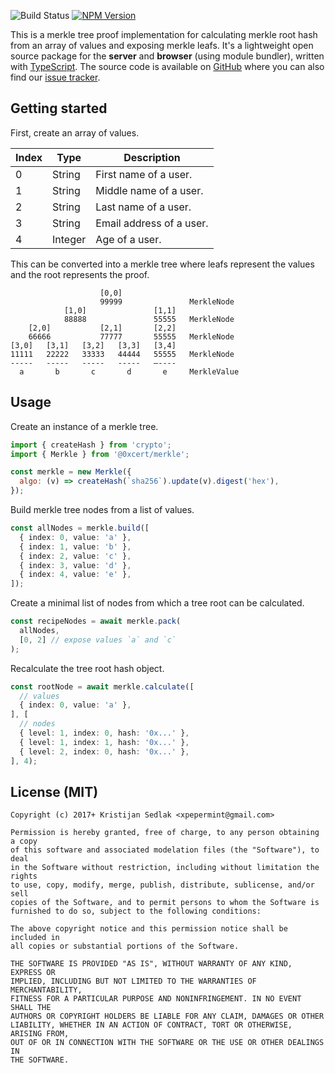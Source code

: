 ![Build Status](https://travis-ci.org/xpepermint/merkle-tree-proof.svg?branch=master)&nbsp;[![NPM Version](https://badge.fury.io/js/merkle-tree-proof.svg)](https://badge.fury.io/js/merkle-tree-proof)

This is a merkle tree proof implementation for calculating merkle root hash from an array of values and exposing merkle leafs. It's a lightweight open source package for the **server** and **browser** (using module bundler), written with [TypeScript](https://www.typescriptlang.org). The source code is available on [GitHub](https://github.com/xpepermint/merkle-tree-proof) where you can also find our [issue tracker](https://github.com/xpepermint/merkle-tree-proof/issues).

## Getting started

First, create an array of values.

| Index | Type | Description
|-|-|-
| 0 | String | First name of a user.
| 1 | String | Middle name of a user.
| 2 | String | Last name of a user.
| 3 | String | Email address of a user.
| 4 | Integer | Age of a user.

This can be converted into a merkle tree where leafs represent the values and the root represents the proof.

```
                    [0,0]             
                    99999               MerkleNode
            [1,0]               [1,1]
            88888               55555   MerkleNode
    [2,0]           [2,1]       [2,2]
    66666           77777       55555   MerkleNode
[3,0]   [3,1]   [3,2]   [3,3]   [3,4]
11111   22222   33333   44444   55555   MerkleNode
-----   -----   -----   -----   —----
  a       b       c       d       e     MerkleValue
```

## Usage

Create an instance of a merkle tree.

```js
import { createHash } from 'crypto'; 
import { Merkle } from '@0xcert/merkle'; 

const merkle = new Merkle({
  algo: (v) => createHash(`sha256`).update(v).digest('hex'),
});
```

Build merkle tree nodes from a list of values.

```ts
const allNodes = merkle.build([
  { index: 0, value: 'a' },
  { index: 1, value: 'b' },
  { index: 2, value: 'c' },
  { index: 3, value: 'd' },
  { index: 4, value: 'e' },
]);
```

Create a minimal list of nodes from which a tree root can be calculated.

```ts
const recipeNodes = await merkle.pack(
  allNodes, 
  [0, 2] // expose values `a` and `c`
);
```

Recalculate the tree root hash object.

```ts
const rootNode = await merkle.calculate([
  // values
  { index: 0, value: 'a' },
], [
  // nodes
  { level: 1, index: 0, hash: '0x...' },
  { level: 1, index: 1, hash: '0x...' },
  { level: 2, index: 0, hash: '0x...' },
], 4);
```

## License (MIT)

```
Copyright (c) 2017+ Kristijan Sedlak <xpepermint@gmail.com>

Permission is hereby granted, free of charge, to any person obtaining a copy
of this software and associated modelation files (the "Software"), to deal
in the Software without restriction, including without limitation the rights
to use, copy, modify, merge, publish, distribute, sublicense, and/or sell
copies of the Software, and to permit persons to whom the Software is
furnished to do so, subject to the following conditions:

The above copyright notice and this permission notice shall be included in
all copies or substantial portions of the Software.

THE SOFTWARE IS PROVIDED "AS IS", WITHOUT WARRANTY OF ANY KIND, EXPRESS OR
IMPLIED, INCLUDING BUT NOT LIMITED TO THE WARRANTIES OF MERCHANTABILITY,
FITNESS FOR A PARTICULAR PURPOSE AND NONINFRINGEMENT. IN NO EVENT SHALL THE
AUTHORS OR COPYRIGHT HOLDERS BE LIABLE FOR ANY CLAIM, DAMAGES OR OTHER
LIABILITY, WHETHER IN AN ACTION OF CONTRACT, TORT OR OTHERWISE, ARISING FROM,
OUT OF OR IN CONNECTION WITH THE SOFTWARE OR THE USE OR OTHER DEALINGS IN
THE SOFTWARE.
```

